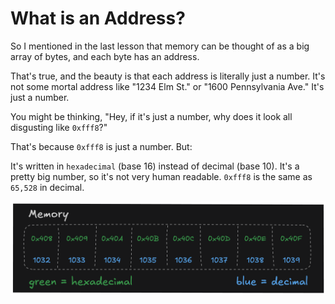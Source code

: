 # What is an Address?

So I mentioned in the last lesson that memory can be thought of as a big array of bytes, and each byte has an address.

That's true, and the beauty is that each address is literally just a number. It's not some mortal address like "1234 Elm St." or "1600 Pennsylvania Ave." It's just a number.

You might be thinking, "Hey, if it's just a number, why does it look all disgusting like `0xfff8`?"

That's because `0xfff8` is just a number. But:

It's written in `hexadecimal` (base 16) instead of decimal (base 10).
It's a pretty big number, so it's not very human readable. `0xfff8` is the same as `65,528` in decimal.

![address](./addr.png)
